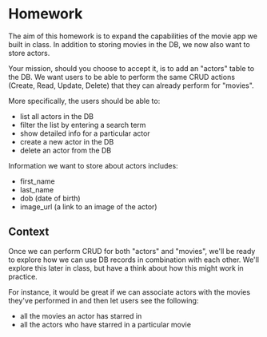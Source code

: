 # Homework

The aim of this homework is to expand the capabilities of the movie app we built in class. In addition to storing movies in the DB, we now also want to store actors.

Your mission, should you choose to accept it, is to add an "actors" table to the DB. We want users to be able to perform the same CRUD actions (Create, Read, Update, Delete) that they can already perform for "movies". 

More specifically, the users should be able to:

- list all actors in the DB
- filter the list by entering a search term
- show detailed info for a particular actor
- create a new actor in the DB
- delete an actor from the DB

Information we want to store about actors includes:

- first_name
- last_name
- dob (date of birth)
- image_url (a link to an image of the actor)


## Context

Once we can perform CRUD for both "actors" and "movies", we'll be ready to explore how we can use DB records in combination with each other. We'll explore this later in class, but have a think about how this might work in practice. 

For  instance, it would be great if we can associate actors with the movies they've performed in and then let users see the following:

- all the movies an actor has starred in
- all the actors who have starred in a particular movie
